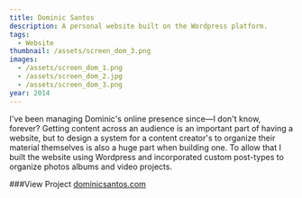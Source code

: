 ```yaml
---
title: Dominic Santos
description: A personal website built on the Wordpress platform.
tags:
  - Website
thumbnail: /assets/screen_dom_3.png
images:
  - /assets/screen_dom_1.png
  - /assets/screen_dom_2.jpg
  - /assets/screen_dom_3.png
year: 2014
---
```

I've been managing Dominic's online presence since—I don't know, forever? Getting content across an audience is an important part of having a website, but to design a system for a content creator's to organize their material themselves is also a huge part when building one. To allow that I built the website using Wordpress and incorporated custom post-types to organize photos albums and video projects.

###View Project
[dominicsantos.com](http://dominicsantos.com)